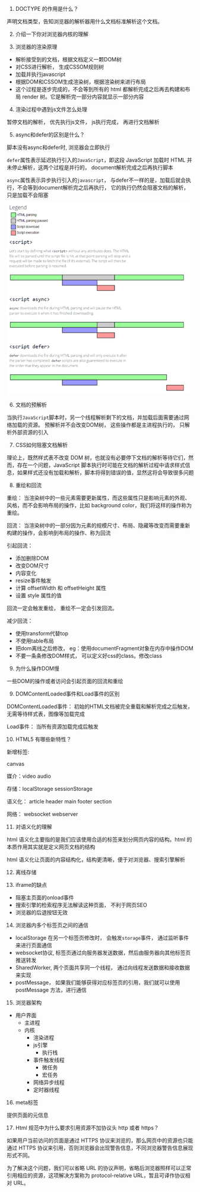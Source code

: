 1. DOCTYPE 的作用是什么？

声明文档类型，告知浏览器的解析器用什么文档标准解析这个文档。

2. 介绍一下你对浏览器内核的理解

   

3. 浏览器的渲染原理

+ 解析接受到的文档，根据文档定义一颗DOM树
+ 对CSS进行解析， 生成CSSOM规则树
+ 加载并执行javascript
+ 根据DOM和CSSOM生成渲染树，根据渲染树来进行布局
+ 这个过程是逐步完成的，不会等到所有的 html 都解析完成之后再去构建和布局 render 树。它是解析完一部分内容就显示一部分内容

4. 渲染过程中遇到js文件怎么处理

暂停文档的解析， 优先执行js文件， js执行完成， 再进行文档解析

5. async和defer的区别是什么？

脚本没有async和defer时, 浏览器会立即执行

`defer`属性表示延迟执行引入的`JavaScript`，即这段 JavaScript 加载时 HTML 并未停止解析，这两个过程是并行的， document解析完成之后再执行脚本

`async`属性表示异步执行引入的`javascript`， 与defer不一样的是，加载后就会执行，不会等到document解析完之后再执行， 它的执行仍然会阻塞文档的解析， 只是加载不会阻塞

![](../_media/async.png)

6. 文档的预解析

当执行`JavaScript`脚本时，另一个线程解析剩下的文档，并加载后面需要通过网络加载的资源。 预解析并不会改变DOM树， 这些操作都是主进程执行的， 只解析外部资源的引入

7. CSS如何阻塞文档解析

理论上，既然样式表不改变 DOM 树，也就没有必要停下文档的解析等待它们，然而，存在一个问题，JavaScript 脚本执行时可能在文档的解析过程中请求样式信息，如果样式还没有加载和解析，脚本将得到错误的值，显然这将会导致很多问题

8. 重绘和回流

重绘： 当渲染树中的一些元素需要更新属性，而这些属性只是影响元素的外观、风格，而不会影响布局的操作，比如 background color，我们将这样的操作称为重绘。

回流： 当渲染树中的一部分因为元素的规模尺寸、布局、隐藏等改变而需要重新构建的操作，会影响到布局的操作、称为回流

引起回流： 

+ 添加删除DOM
+ 改变DOM尺寸
+ 内容变化
+ resize事件触发
+ 计算 offsetWidth 和 offsetHeight 属性
+ 设置 style 属性的值

回流一定会触发重绘， 重绘不一定会引发回流。 

减少回流：

+ 使用transform代替top
+ 不使用table布局
+ 把dom离线之后修改， eg：使用documentFragment对象在内存中操作DOM
+ 不要一条条修改DOM样式， 可以定义好css的class。修改class

9. 为什么操作DOM慢

一些DOM的操作或者访问会引起页面的回流和重绘

9. DOMContentLoaded事件和Load事件的区别

DOMContentLoaded事件： 初始的HTML文档被完全重载和解析完成之后触发， 无需等待样式表，图像等加载完成

Load事件： 当所有资源加载完成后触发

10. HTML5 有哪些新特性？

新增标签: 

canvas 

媒介：video audio  

存储：localStorage sessionStorage 

语义化： article header main footer section

网络： websocket webserver

11. 对语义化的理解

html 语义化主要指的是我们应该使用合适的标签来划分网页内容的结构。html 的本质作用其实就是定义网页文档的结构

html 语义化让页面的内容结构化，结构更清晰，便于对浏览器、搜索引擎解析


12. 离线存储

13. iframe的缺点

+ 阻塞主页面的onload事件
+ 搜索引擎的检索程序无法解读这种页面， 不利于网页SEO
+ 浏览器的后退按钮无效

14. 浏览器内多个标签页之间的通信

+ localStorage 在另一个标签页修改时， 会触发`storage`事件， 通过监听事件来进行页面通信
+ websocket协议, 标签页通过向服务器发送数据，然后由服务器向其他标签页推送转发
+ SharedWorker, 两个页面共享同一个线程， 通过向线程发送数据和接收数据来实现
+ postMessage， 如果我们能够获得对应标签页的引用，我们就可以使用 postMessage 方法，进行通信

15. 浏览器架构

+ 用户界面
  + 主进程
  + 内核
    + 渲染进程
    + js引擎
      + 执行栈
    + 事件触发线程
      + 微任务
      + 宏任务
    + 网络异步线程
    + 定时器线程

16. meta标签

提供页面的元信息

17. Html 规范中为什么要求引用资源不加协议头 http 或者 https？

如果用户当前访问的页面是通过 HTTPS 协议来浏览的，那么网页中的资源也只能通过 HTTPS 协议来引用，否则浏览器会出现警告信息，不同浏览器警告信息展现形式不同。

为了解决这个问题，我们可以省略 URL 的协议声明，省略后浏览器照样可以正常引用相应的资源，这项解决方案称为 protocol-relative URL，暂且可译作协议相对 URL。